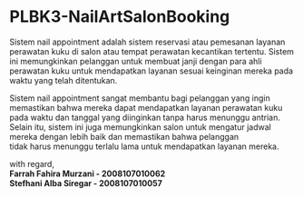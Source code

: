 # PLBK3-NailArtSalonBooking

Sistem nail appointment adalah sistem reservasi atau pemesanan layanan perawatan kuku di salon atau tempat perawatan kecantikan tertentu. Sistem ini memungkinkan 
pelanggan untuk membuat janji dengan para ahli perawatan kuku untuk mendapatkan layanan sesuai keinginan mereka pada waktu yang telah ditentukan.

Sistem nail appointment sangat membantu bagi pelanggan yang ingin memastikan bahwa mereka dapat mendapatkan layanan perawatan kuku pada waktu dan tanggal yang 
diinginkan tanpa harus menunggu antrian. Selain itu, sistem ini juga memungkinkan salon untuk mengatur jadwal mereka dengan lebih baik dan memastikan bahwa pelanggan \
tidak harus menunggu terlalu lama untuk mendapatkan layanan mereka.

with regard,<br>
<b>Farrah Fahira Murzani - 2008107010062<br>
Stefhani Alba Siregar - 2008107010057</b>

